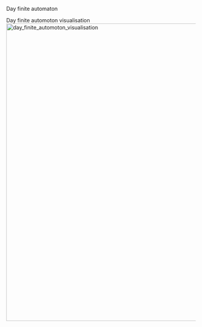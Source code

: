 Day finite automaton

Day finite automoton visualisation
<img width="792" alt="day_finite_automoton_visualisation" src="https://github.com/Shnapa/day_finite_automaton/assets/106862256/e43d7ef8-25b2-41ab-bbfa-ed862bb100ec">

